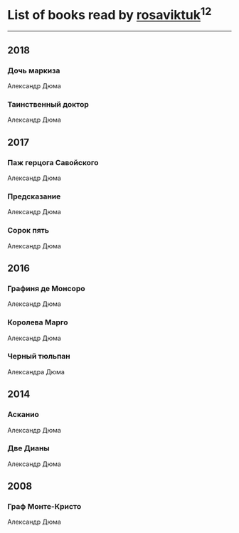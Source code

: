 # List of books read by [rosaviktuk](http://vk.com/id31359243)<sup>12</sup>
---

## 2018

### Дочь маркиза
Александр Дюма


### Таинственный доктор
Александр Дюма



## 2017

### Паж герцога Савойского
Александр Дюма


### Предсказание
Александр Дюма


### Сорок пять
Александр Дюма



## 2016

### Графиня де Монсоро
Александр Дюма


### Королева Марго
Александр Дюма


### Черный тюльпан
Александра Дюма



## 2014

### Асканио
Александр Дюма




### Две Дианы
Александр Дюма



## 2008

### Граф Монте-Кристо
Александр Дюма



